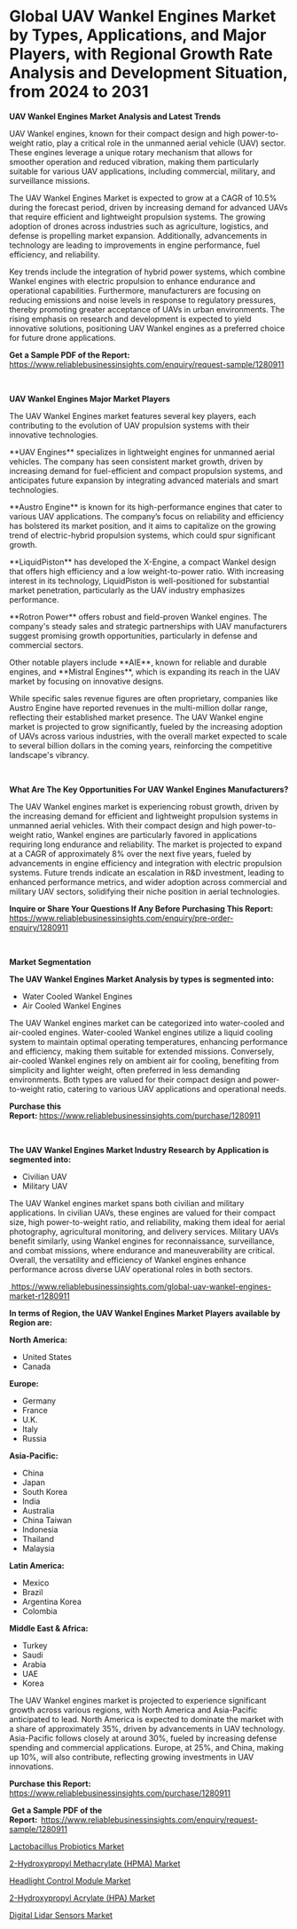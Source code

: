 <p><h1>Global UAV Wankel Engines Market by Types, Applications, and Major Players, with Regional Growth Rate Analysis and Development Situation, from 2024 to 2031</h1></p><p><strong>UAV Wankel Engines Market Analysis and Latest Trends</strong></p>
<p><p>UAV Wankel engines, known for their compact design and high power-to-weight ratio, play a critical role in the unmanned aerial vehicle (UAV) sector. These engines leverage a unique rotary mechanism that allows for smoother operation and reduced vibration, making them particularly suitable for various UAV applications, including commercial, military, and surveillance missions.</p><p>The UAV Wankel Engines Market is expected to grow at a CAGR of 10.5% during the forecast period, driven by increasing demand for advanced UAVs that require efficient and lightweight propulsion systems. The growing adoption of drones across industries such as agriculture, logistics, and defense is propelling market expansion. Additionally, advancements in technology are leading to improvements in engine performance, fuel efficiency, and reliability.</p><p>Key trends include the integration of hybrid power systems, which combine Wankel engines with electric propulsion to enhance endurance and operational capabilities. Furthermore, manufacturers are focusing on reducing emissions and noise levels in response to regulatory pressures, thereby promoting greater acceptance of UAVs in urban environments. The rising emphasis on research and development is expected to yield innovative solutions, positioning UAV Wankel engines as a preferred choice for future drone applications.</p></p>
<p><strong>Get a Sample PDF of the Report:&nbsp;</strong> <a href="https://www.reliablebusinessinsights.com/enquiry/request-sample/1280911?utm_campaign=41&utm_medium=2&utm_source=Github&utm_content=ia&utm_term=30092024&utm_id=uav-wankel-engines">https://www.reliablebusinessinsights.com/enquiry/request-sample/1280911</a></p>
<p>&nbsp;</p>
<p><strong>UAV Wankel Engines Major Market Players</strong></p>
<p><p>The UAV Wankel Engines market features several key players, each contributing to the evolution of UAV propulsion systems with their innovative technologies. </p><p>**UAV Engines** specializes in lightweight engines for unmanned aerial vehicles. The company has seen consistent market growth, driven by increasing demand for fuel-efficient and compact propulsion systems, and anticipates future expansion by integrating advanced materials and smart technologies.</p><p>**Austro Engine** is known for its high-performance engines that cater to various UAV applications. The company’s focus on reliability and efficiency has bolstered its market position, and it aims to capitalize on the growing trend of electric-hybrid propulsion systems, which could spur significant growth.</p><p>**LiquidPiston** has developed the X-Engine, a compact Wankel design that offers high efficiency and a low weight-to-power ratio. With increasing interest in its technology, LiquidPiston is well-positioned for substantial market penetration, particularly as the UAV industry emphasizes performance.</p><p>**Rotron Power** offers robust and field-proven Wankel engines. The company's steady sales and strategic partnerships with UAV manufacturers suggest promising growth opportunities, particularly in defense and commercial sectors.</p><p>Other notable players include **AIE**, known for reliable and durable engines, and **Mistral Engines**, which is expanding its reach in the UAV market by focusing on innovative designs.</p><p>While specific sales revenue figures are often proprietary, companies like Austro Engine have reported revenues in the multi-million dollar range, reflecting their established market presence. The UAV Wankel engine market is projected to grow significantly, fueled by the increasing adoption of UAVs across various industries, with the overall market expected to scale to several billion dollars in the coming years, reinforcing the competitive landscape's vibrancy.</p></p>
<p>&nbsp;</p>
<p><strong>What Are The Key Opportunities For UAV Wankel Engines Manufacturers?</strong></p>
<p><p>The UAV Wankel engines market is experiencing robust growth, driven by the increasing demand for efficient and lightweight propulsion systems in unmanned aerial vehicles. With their compact design and high power-to-weight ratio, Wankel engines are particularly favored in applications requiring long endurance and reliability. The market is projected to expand at a CAGR of approximately 8% over the next five years, fueled by advancements in engine efficiency and integration with electric propulsion systems. Future trends indicate an escalation in R&D investment, leading to enhanced performance metrics, and wider adoption across commercial and military UAV sectors, solidifying their niche position in aerial technologies.</p></p>
<p><strong>Inquire or Share Your Questions If Any Before Purchasing This Report:</strong> <a href="https://www.reliablebusinessinsights.com/enquiry/pre-order-enquiry/1280911?utm_campaign=41&utm_medium=2&utm_source=Github&utm_content=ia&utm_term=30092024&utm_id=uav-wankel-engines">https://www.reliablebusinessinsights.com/enquiry/pre-order-enquiry/1280911</a></p>
<p>&nbsp;</p>
<p><strong>Market Segmentation</strong></p>
<p><strong>The UAV Wankel Engines Market Analysis by types is segmented into:</strong></p>
<p><ul><li>Water Cooled Wankel Engines</li><li>Air Cooled Wankel Engines</li></ul></p>
<p><p>The UAV Wankel engines market can be categorized into water-cooled and air-cooled engines. Water-cooled Wankel engines utilize a liquid cooling system to maintain optimal operating temperatures, enhancing performance and efficiency, making them suitable for extended missions. Conversely, air-cooled Wankel engines rely on ambient air for cooling, benefiting from simplicity and lighter weight, often preferred in less demanding environments. Both types are valued for their compact design and power-to-weight ratio, catering to various UAV applications and operational needs.</p></p>
<p><strong>Purchase this Report:&nbsp;</strong><a href="https://www.reliablebusinessinsights.com/purchase/1280911?utm_campaign=41&utm_medium=2&utm_source=Github&utm_content=ia&utm_term=30092024&utm_id=uav-wankel-engines">https://www.reliablebusinessinsights.com/purchase/1280911</a></p>
<p>&nbsp;</p>
<p><strong>The UAV Wankel Engines Market Industry Research by Application is segmented into:</strong></p>
<p><ul><li>Civilian UAV</li><li>Military UAV</li></ul></p>
<p><p>The UAV Wankel engines market spans both civilian and military applications. In civilian UAVs, these engines are valued for their compact size, high power-to-weight ratio, and reliability, making them ideal for aerial photography, agricultural monitoring, and delivery services. Military UAVs benefit similarly, using Wankel engines for reconnaissance, surveillance, and combat missions, where endurance and maneuverability are critical. Overall, the versatility and efficiency of Wankel engines enhance performance across diverse UAV operational roles in both sectors.</p></p>
<p><a href="https://www.reliablebusinessinsights.com/global-uav-wankel-engines-market-r1280911?utm_campaign=41&utm_medium=2&utm_source=Github&utm_content=ia&utm_term=30092024&utm_id=uav-wankel-engines">&nbsp;https://www.reliablebusinessinsights.com/global-uav-wankel-engines-market-r1280911</a></p>
<p><strong>In terms of Region, the UAV Wankel Engines Market Players available by Region are:</strong></p>
<p>
    <p> <strong> North America: </strong>
        <ul>
            <li>United States</li>
            <li>Canada</li>
        </ul>
        </p> 
    <p> <strong> Europe: </strong>
        <ul>
            <li>Germany</li>
            <li>France</li>
            <li>U.K.</li>
            <li>Italy</li>
            <li>Russia</li>
        </ul>
        </p> 
    <p> <strong> Asia-Pacific: </strong>
        <ul>
            <li>China</li>
            <li>Japan</li>
            <li>South Korea</li>
            <li>India</li>
            <li>Australia</li>
            <li>China Taiwan</li>
            <li>Indonesia</li>
            <li>Thailand</li>
            <li>Malaysia</li>
        </ul>
        </p> 
    <p> <strong> Latin America: </strong>
        <ul>
            <li>Mexico</li>
            <li>Brazil</li>
            <li>Argentina Korea</li>
            <li>Colombia</li>
        </ul>
        </p> 
    <p> <strong> Middle East & Africa: </strong>
        <ul>
            <li>Turkey</li>
            <li>Saudi</li>
            <li>Arabia</li>
            <li>UAE</li>
            <li>Korea</li>
        </ul>
    </p>
    </p>
<p><p>The UAV Wankel engines market is projected to experience significant growth across various regions, with North America and Asia-Pacific anticipated to lead. North America is expected to dominate the market with a share of approximately 35%, driven by advancements in UAV technology. Asia-Pacific follows closely at around 30%, fueled by increasing defense spending and commercial applications. Europe, at 25%, and China, making up 10%, will also contribute, reflecting growing investments in UAV innovations.</p></p>
<p><strong>Purchase this Report: </strong><a href="https://www.reliablebusinessinsights.com/purchase/1280911?utm_campaign=41&utm_medium=2&utm_source=Github&utm_content=ia&utm_term=30092024&utm_id=uav-wankel-engines">https://www.reliablebusinessinsights.com/purchase/1280911</a></p>
<p>&nbsp;<strong>Get a Sample PDF of the Report:&nbsp;&nbsp;</strong><a href="https://www.reliablebusinessinsights.com/enquiry/request-sample/1280911?utm_campaign=41&utm_medium=2&utm_source=Github&utm_content=ia&utm_term=30092024&utm_id=uav-wankel-engines">https://www.reliablebusinessinsights.com/enquiry/request-sample/1280911</a></p>
<p><strong></strong></p>
<p><p><a href="https://www.linkedin.com/pulse/lactobacillus-probiotics-market-size-type-liquidpowder-product-fmwwc?utm_campaign=41&utm_medium=2&utm_source=Github&utm_content=ia&utm_term=30092024&utm_id=uav-wankel-engines">Lactobacillus Probiotics Market</a></p><p><a href="https://github.com/senabcsa/Market-Research-Report-List-1/blob/main/2-hydroxypropyl-methacrylate-hpma-market.md?utm_campaign=41&utm_medium=2&utm_source=Github&utm_content=ia&utm_term=30092024&utm_id=uav-wankel-engines">2-Hydroxypropyl Methacrylate (HPMA) Market</a></p><p><a href="https://www.linkedin.com/pulse/headlight-control-module-market-size-share-analysis-growth-akroe?utm_campaign=41&utm_medium=2&utm_source=Github&utm_content=ia&utm_term=30092024&utm_id=uav-wankel-engines">Headlight Control Module Market</a></p><p><a href="https://github.com/AlesiaDushku485/Market-Research-Report-List-1/blob/main/2-hydroxypropyl-acrylate-hpa-market.md?utm_campaign=41&utm_medium=2&utm_source=Github&utm_content=ia&utm_term=30092024&utm_id=uav-wankel-engines">2-Hydroxypropyl Acrylate (HPA) Market</a></p><p><a href="https://issuu.com/reportprime-2/docs/digital-lidar-sensors-market-size-2_bfaa85c67085cc?utm_campaign=41&utm_medium=2&utm_source=Github&utm_content=ia&utm_term=30092024&utm_id=uav-wankel-engines">Digital Lidar Sensors Market</a></p></p>